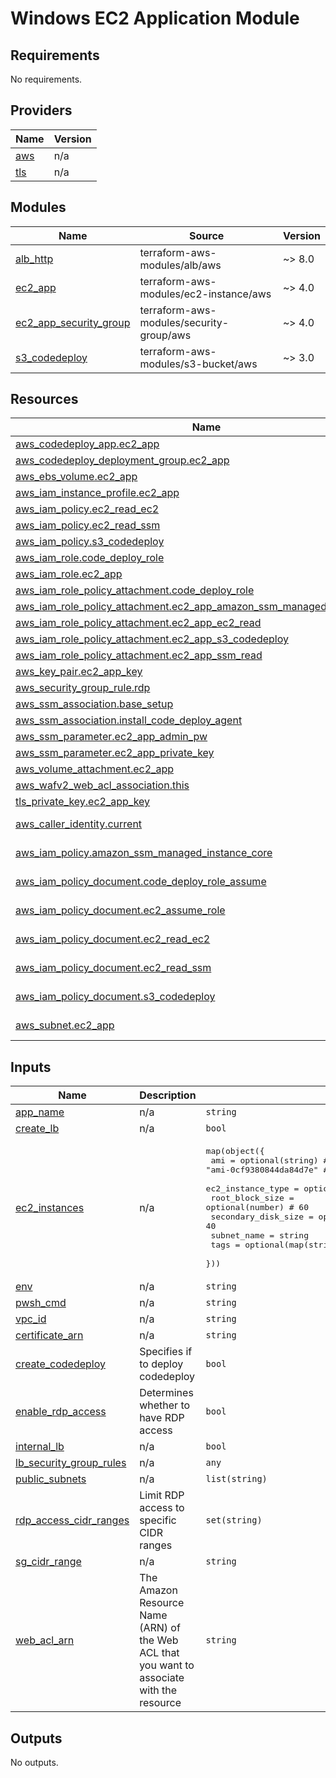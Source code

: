 # Windows EC2 Application Module
<!-- BEGIN_TF_DOCS -->
## Requirements

No requirements.

## Providers

| Name | Version |
|------|---------|
| <a name="provider_aws"></a> [aws](#provider\_aws) | n/a |
| <a name="provider_tls"></a> [tls](#provider\_tls) | n/a |

## Modules

| Name | Source | Version |
|------|--------|---------|
| <a name="module_alb_http"></a> [alb\_http](#module\_alb\_http) | terraform-aws-modules/alb/aws | ~> 8.0 |
| <a name="module_ec2_app"></a> [ec2\_app](#module\_ec2\_app) | terraform-aws-modules/ec2-instance/aws | ~> 4.0 |
| <a name="module_ec2_app_security_group"></a> [ec2\_app\_security\_group](#module\_ec2\_app\_security\_group) | terraform-aws-modules/security-group/aws | ~> 4.0 |
| <a name="module_s3_codedeploy"></a> [s3\_codedeploy](#module\_s3\_codedeploy) | terraform-aws-modules/s3-bucket/aws | ~> 3.0 |

## Resources

| Name | Type |
|------|------|
| [aws_codedeploy_app.ec2_app](https://registry.terraform.io/providers/hashicorp/aws/latest/docs/resources/codedeploy_app) | resource |
| [aws_codedeploy_deployment_group.ec2_app](https://registry.terraform.io/providers/hashicorp/aws/latest/docs/resources/codedeploy_deployment_group) | resource |
| [aws_ebs_volume.ec2_app](https://registry.terraform.io/providers/hashicorp/aws/latest/docs/resources/ebs_volume) | resource |
| [aws_iam_instance_profile.ec2_app](https://registry.terraform.io/providers/hashicorp/aws/latest/docs/resources/iam_instance_profile) | resource |
| [aws_iam_policy.ec2_read_ec2](https://registry.terraform.io/providers/hashicorp/aws/latest/docs/resources/iam_policy) | resource |
| [aws_iam_policy.ec2_read_ssm](https://registry.terraform.io/providers/hashicorp/aws/latest/docs/resources/iam_policy) | resource |
| [aws_iam_policy.s3_codedeploy](https://registry.terraform.io/providers/hashicorp/aws/latest/docs/resources/iam_policy) | resource |
| [aws_iam_role.code_deploy_role](https://registry.terraform.io/providers/hashicorp/aws/latest/docs/resources/iam_role) | resource |
| [aws_iam_role.ec2_app](https://registry.terraform.io/providers/hashicorp/aws/latest/docs/resources/iam_role) | resource |
| [aws_iam_role_policy_attachment.code_deploy_role](https://registry.terraform.io/providers/hashicorp/aws/latest/docs/resources/iam_role_policy_attachment) | resource |
| [aws_iam_role_policy_attachment.ec2_app_amazon_ssm_managed_instance_core](https://registry.terraform.io/providers/hashicorp/aws/latest/docs/resources/iam_role_policy_attachment) | resource |
| [aws_iam_role_policy_attachment.ec2_app_ec2_read](https://registry.terraform.io/providers/hashicorp/aws/latest/docs/resources/iam_role_policy_attachment) | resource |
| [aws_iam_role_policy_attachment.ec2_app_s3_codedeploy](https://registry.terraform.io/providers/hashicorp/aws/latest/docs/resources/iam_role_policy_attachment) | resource |
| [aws_iam_role_policy_attachment.ec2_app_ssm_read](https://registry.terraform.io/providers/hashicorp/aws/latest/docs/resources/iam_role_policy_attachment) | resource |
| [aws_key_pair.ec2_app_key](https://registry.terraform.io/providers/hashicorp/aws/latest/docs/resources/key_pair) | resource |
| [aws_security_group_rule.rdp](https://registry.terraform.io/providers/hashicorp/aws/latest/docs/resources/security_group_rule) | resource |
| [aws_ssm_association.base_setup](https://registry.terraform.io/providers/hashicorp/aws/latest/docs/resources/ssm_association) | resource |
| [aws_ssm_association.install_code_deploy_agent](https://registry.terraform.io/providers/hashicorp/aws/latest/docs/resources/ssm_association) | resource |
| [aws_ssm_parameter.ec2_app_admin_pw](https://registry.terraform.io/providers/hashicorp/aws/latest/docs/resources/ssm_parameter) | resource |
| [aws_ssm_parameter.ec2_app_private_key](https://registry.terraform.io/providers/hashicorp/aws/latest/docs/resources/ssm_parameter) | resource |
| [aws_volume_attachment.ec2_app](https://registry.terraform.io/providers/hashicorp/aws/latest/docs/resources/volume_attachment) | resource |
| [aws_wafv2_web_acl_association.this](https://registry.terraform.io/providers/hashicorp/aws/latest/docs/resources/wafv2_web_acl_association) | resource |
| [tls_private_key.ec2_app_key](https://registry.terraform.io/providers/hashicorp/tls/latest/docs/resources/private_key) | resource |
| [aws_caller_identity.current](https://registry.terraform.io/providers/hashicorp/aws/latest/docs/data-sources/caller_identity) | data source |
| [aws_iam_policy.amazon_ssm_managed_instance_core](https://registry.terraform.io/providers/hashicorp/aws/latest/docs/data-sources/iam_policy) | data source |
| [aws_iam_policy_document.code_deploy_role_assume](https://registry.terraform.io/providers/hashicorp/aws/latest/docs/data-sources/iam_policy_document) | data source |
| [aws_iam_policy_document.ec2_assume_role](https://registry.terraform.io/providers/hashicorp/aws/latest/docs/data-sources/iam_policy_document) | data source |
| [aws_iam_policy_document.ec2_read_ec2](https://registry.terraform.io/providers/hashicorp/aws/latest/docs/data-sources/iam_policy_document) | data source |
| [aws_iam_policy_document.ec2_read_ssm](https://registry.terraform.io/providers/hashicorp/aws/latest/docs/data-sources/iam_policy_document) | data source |
| [aws_iam_policy_document.s3_codedeploy](https://registry.terraform.io/providers/hashicorp/aws/latest/docs/data-sources/iam_policy_document) | data source |
| [aws_subnet.ec2_app](https://registry.terraform.io/providers/hashicorp/aws/latest/docs/data-sources/subnet) | data source |

## Inputs

| Name | Description | Type | Default | Required |
|------|-------------|------|---------|:--------:|
| <a name="input_app_name"></a> [app\_name](#input\_app\_name) | n/a | `string` | n/a | yes |
| <a name="input_create_lb"></a> [create\_lb](#input\_create\_lb) | n/a | `bool` | n/a | yes |
| <a name="input_ec2_instances"></a> [ec2\_instances](#input\_ec2\_instances) | n/a | <pre>map(object({<br>      ami = optional(string) # "ami-0cf9380844da84d7e" # Microsoft Windows Server 2022 Base <br>      ec2_instance_type = optional(string) # "t3.medium"<br>      root_block_size = optional(number) # 60<br>      secondary_disk_size = optional(number) # 40<br>      subnet_name = string<br>      tags = optional(map(string))<br>    }))</pre> | n/a | yes |
| <a name="input_env"></a> [env](#input\_env) | n/a | `string` | n/a | yes |
| <a name="input_pwsh_cmd"></a> [pwsh\_cmd](#input\_pwsh\_cmd) | n/a | `string` | n/a | yes |
| <a name="input_vpc_id"></a> [vpc\_id](#input\_vpc\_id) | n/a | `string` | n/a | yes |
| <a name="input_certificate_arn"></a> [certificate\_arn](#input\_certificate\_arn) | n/a | `string` | `""` | no |
| <a name="input_create_codedeploy"></a> [create\_codedeploy](#input\_create\_codedeploy) | Specifies if to deploy codedeploy | `bool` | `true` | no |
| <a name="input_enable_rdp_access"></a> [enable\_rdp\_access](#input\_enable\_rdp\_access) | Determines whether to have RDP access | `bool` | `false` | no |
| <a name="input_internal_lb"></a> [internal\_lb](#input\_internal\_lb) | n/a | `bool` | `false` | no |
| <a name="input_lb_security_group_rules"></a> [lb\_security\_group\_rules](#input\_lb\_security\_group\_rules) | n/a | `any` | `{}` | no |
| <a name="input_public_subnets"></a> [public\_subnets](#input\_public\_subnets) | n/a | `list(string)` | `[]` | no |
| <a name="input_rdp_access_cidr_ranges"></a> [rdp\_access\_cidr\_ranges](#input\_rdp\_access\_cidr\_ranges) | Limit RDP access to specific CIDR ranges | `set(string)` | <pre>[<br>  "0.0.0.0/0"<br>]</pre> | no |
| <a name="input_sg_cidr_range"></a> [sg\_cidr\_range](#input\_sg\_cidr\_range) | n/a | `string` | `""` | no |
| <a name="input_web_acl_arn"></a> [web\_acl\_arn](#input\_web\_acl\_arn) | The Amazon Resource Name (ARN) of the Web ACL that you want to associate with the resource | `string` | `""` | no |

## Outputs

No outputs.
<!-- END_TF_DOCS -->